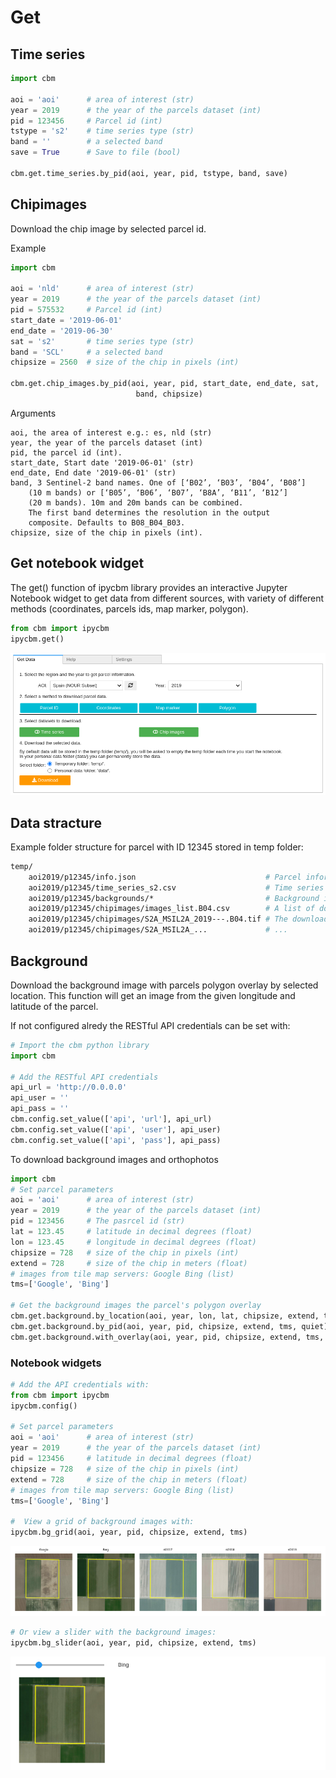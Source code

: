 # Get


## Time series

```python
import cbm

aoi = 'aoi'      # area of interest (str)
year = 2019      # the year of the parcels dataset (int)
pid = 123456     # Parcel id (int)
tstype = 's2'    # time series type (str)
band = ''        # a selected band
save = True      # Save to file (bool)

cbm.get.time_series.by_pid(aoi, year, pid, tstype, band, save)
```


## Chipimages

Download the chip image by selected parcel id.

Example
```python
import cbm

aoi = 'nld'      # area of interest (str)
year = 2019      # the year of the parcels dataset (int)
pid = 575532     # Parcel id (int)
start_date = '2019-06-01'
end_date = '2019-06-30'
sat = 's2'       # time series type (str)
band = 'SCL'     # a selected band
chipsize = 2560  # size of the chip in pixels (int)

cbm.get.chip_images.by_pid(aoi, year, pid, start_date, end_date, sat,
                            band, chipsize)
```
Arguments

    aoi, the area of interest e.g.: es, nld (str)
    year, the year of the parcels dataset (int)
    pid, the parcel id (int).
    start_date, Start date '2019-06-01' (str)
    end_date, End date '2019-06-01' (str)
    band, 3 Sentinel-2 band names. One of [‘B02’, ‘B03’, ‘B04’, ‘B08’]
        (10 m bands) or [‘B05’, ‘B06’, ‘B07’, ‘B8A’, ‘B11’, ‘B12’]
        (20 m bands). 10m and 20m bands can be combined.
        The first band determines the resolution in the output
        composite. Defaults to B08_B04_B03.
    chipsize, size of the chip in pixels (int).




## Get notebook widget

The get() function of ipycbm library provides an interactive Jupyter Notebook widget to get data from different sources, with variety of different methods (coordinates, parcels ids, map marker, polygon).

```python
from cbm import ipycbm
ipycbm.get()
```

![](https://raw.githubusercontent.com/konanast/cbm_media/main/ipycbm_get_01.png)

## Data stracture

Example folder structure for parcel with ID 12345 stored in temp folder:
```sh
temp/
    aoi2019/p12345/info.json                             # Parcel information in .json format
    aoi2019/p12345/time_series_s2.csv                    # Time series form the parcel in .csv format
    aoi2019/p12345/backgrounds/*                         # Background images
    aoi2019/p12345/chipimages/images_list.B04.csv        # A list of downloaded images in .csv format
    aoi2019/p12345/chipimages/S2A_MSIL2A_2019---.B04.tif # The downloaded chip images
    aoi2019/p12345/chipimages/S2A_MSIL2A_...             # ...
```



## Background


Download the background image with parcels polygon overlay by selected
location. This function will get an image from the given longitude and latitude of the parcel.

If not configured alredy the RESTful API credentials can be set with:
```python
# Import the cbm python library
import cbm

# Add the RESTful API credentials
api_url = 'http://0.0.0.0'
api_user = ''
api_pass = ''
cbm.config.set_value(['api', 'url'], api_url)
cbm.config.set_value(['api', 'user'], api_user)
cbm.config.set_value(['api', 'pass'], api_pass)
```

To download background images and orthophotos
```python
import cbm
# Set parcel parameters
aoi = 'aoi'      # area of interest (str)
year = 2019      # the year of the parcels dataset (int)
pid = 123456     # The pasrcel id (str)
lat = 123.45     # latitude in decimal degrees (float)
lon = 123.45     # longitude in decimal degrees (float)
chipsize = 728   # size of the chip in pixels (int)
extend = 728     # size of the chip in meters (float)
# images from tile map servers: Google Bing (list)
tms=['Google', 'Bing']

# Get the background images the parcel's polygon overlay
cbm.get.background.by_location(aoi, year, lon, lat, chipsize, extend, tms, quiet)
cbm.get.background.by_pid(aoi, year, pid, chipsize, extend, tms, quiet)
cbm.get.background.with_overlay(aoi, year, pid, chipsize, extend, tms, quiet)
```

### Notebook widgets

```python
# Add the API credentials with:
from cbm import ipycbm
ipycbm.config()

# Set parcel parameters
aoi = 'aoi'      # area of interest (str)
year = 2019      # the year of the parcels dataset (int)
pid = 123456     # latitude in decimal degrees (float)
chipsize = 728   # size of the chip in pixels (int)
extend = 728     # size of the chip in meters (float)
# images from tile map servers: Google Bing (list)
tms=['Google', 'Bing']

#  View a grid of background images with:
ipycbm.bg_grid(aoi, year, pid, chipsize, extend, tms)
```

![](https://raw.githubusercontent.com/konanast/cbm_media/main/ipycbm_bg_grid_01.png)

```python
# Or view a slider with the background images:
ipycbm.bg_slider(aoi, year, pid, chipsize, extend, tms)
```

![](https://raw.githubusercontent.com/konanast/cbm_media/main/ipycbm_bg_slider_01.png)

